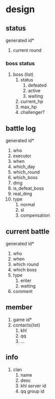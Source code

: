 # design

## status

generated id\*

1. current round

### boss status

1. boss (list)
    1. status
        1. defeated
        2. active
        3. waiting
    2. current_hp
    3. max_hp
    4. challenger?

## battle log

generated id\*

1. who
2. executor
3. when
4. which_day
5. which_round
6. which_boss
7. dmg
8. is_defeat_boss
9. real_dmg
10. type
    1. normal
    2. sl
    3. compensation

## current battle

generated id\*

1. who
2. when
3. which round
4. which boss
5. type
    1. enter
    2. waiting
6. comment

## member

1. game id\*
2. contacts(list)
    1. khl
    2. qq
    3. ...

## info

1. clan
    1. name
    2. desc
    3. khl server id
    4. qq group id
